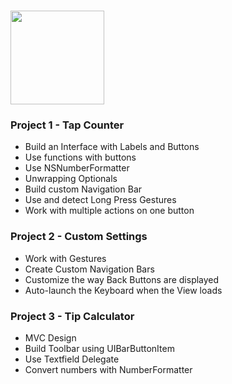 # <img src='https://encrypted-tbn0.gstatic.com/images?q=tbn:ANd9GcSJ2Czl-GsV7tJF0wA9URh8lzwM7yjx27GbObP0_6yoiWQ9qd4hUQ' height='150px'>

### Project 1 - Tap Counter
- Build an Interface with Labels and Buttons
- Use functions with buttons
- Use NSNumberFormatter
- Unwrapping Optionals
- Build custom Navigation Bar
- Use and detect Long Press Gestures
- Work with multiple actions on one button

### Project 2 - Custom Settings
- Work with Gestures
- Create Custom Navigation Bars
- Customize the way Back Buttons are displayed
- Auto-launch the Keyboard when the View loads

### Project 3 - Tip Calculator
- MVC Design
- Build Toolbar using UIBarButtonItem
- Use Textfield Delegate
- Convert numbers with NumberFormatter

